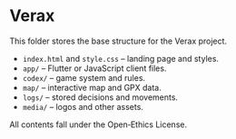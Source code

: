 # Verax

This folder stores the base structure for the Verax project.

- `index.html` and `style.css` – landing page and styles.
- `app/` – Flutter or JavaScript client files.
- `codex/` – game system and rules.
- `map/` – interactive map and GPX data.
- `logs/` – stored decisions and movements.
- `media/` – logos and other assets.

All contents fall under the Open‑Ethics License.
